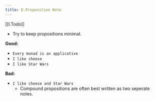 ```yaml
---
title: D.Proposition Note
---
```


[[I.Todo]]

- Try to keep propositions minimal.

**Good:** 
- `Every monad is an applicative`
- `I like cheese`
- `I like Star Wars`

**Bad:**  
- `I like cheese and Star Wars`
	- Compound propositions are often best written as two seperate notes.

	